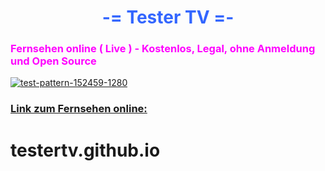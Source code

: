 <h1 style="text-align: center;"><span style="color: #3366ff;"><strong>-= Tester TV =-</strong></span></h1>


<h3 class=" CodeMirror-line " role="presentation"><span style="color: #ff00ff;" role="presentation">Fernsehen online ( Live ) - Kostenlos, Legal, ohne Anmeldung und Open Source</span></h3>


<a href="https://testertv.github.io/"><img src="[https://github.com/testertv/testertv.github.io/blob/master/cover.jpg?raw=true](https://raw.githubusercontent.com/merhmet/tttvvv/a3d7fce2313b694486cd2c8eb4bcc0c3b7b2eda9/cover.jpg)" alt="test-pattern-152459-1280" border="0"></a>


<h3><span style="text-decoration: underline;"><strong>Link zum Fernsehen online:</strong></span></h3>


# testertv.github.io


